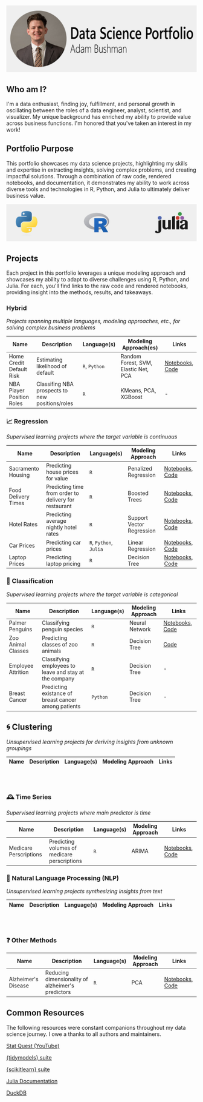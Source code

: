 ![Data Science Portfolio Banner](./portfolio-banner.jpg)

## Who am I?

I'm a data enthusiast, finding joy, fulfillment, and personal growth in oscillating between the roles of a data engineer, analyst, scientist, and visualizer. My unique background has enriched my ability to provide value across business functions. I'm honored that you've taken an interest in my work!

## Portfolio Purpose

This portfolio showcases my data science projects, highlighting my skills and expertise in extracting insights, solving complex problems, and creating impactful solutions. Through a combination of raw code, rendered notebooks, and documentation, it demonstrates my ability to work across diverse tools and technologies in R, Python, and Julia to ultimately deliver business value. 

![](portfolio-languages.jpg)

## Projects

Each project in this portfolio leverages a unique modeling approach and showcases my ability to adapt to diverse challenges using R, Python, and Julia. For each, you'll find links to the raw code and rendered notebooks, providing insight into the methods, results, and takeaways.

### Hybrid

*Projects spanning multiple languages, modeling approaches, etc., for solving complex business problems*

| Name | Description | Language(s) | Modeling Approach(es) | Links |
| --- | --- | --- | --- | --- |
| Home Credit Default Risk | Estimating likelihood of default | `R`, `Python` | Random Forest, SVM, Elastic Net, PCA | [Notebooks](), [Code]() |
| NBA Player Position Roles | Classifing NBA prospects to new positions/roles | `R` | KMeans, PCA, XGBoost | - |

### 📈 Regression

*Supervised learning projects where the target variable is continuous*
 
| Name | Description | Language(s) | Modeling Approach | Links |
| --- | --- | --- | --- | --- |
| Sacramento Housing | Predicting house prices for value | `R` | Penalized Regression | [Notebooks](), [Code](https://github.com/adambushman/data-science-projects/blob/master/regression/sacramento-housing/R/model.r.qmd) |
| Food Delivery Times | Predicting time from order to delivery for restaurant | `R` | Boosted Trees | [Notebooks](), [Code](https://github.com/adambushman/data-science-projects/blob/master/regression/food-delivery-times/R/model.r.qmd) |
| Hotel Rates | Predicting average nightly hotel rates | `R` | Support Vector Regression | [Notebooks](), [Code](https://github.com/adambushman/data-science-projects/blob/master/regression/hotel-rates/R/model.r.qmd) |
| Car Prices | Predicting car prices | `R`, `Python`, `Julia` | Linear Regression | [Notebooks](), [Code](https://github.com/adambushman/data-science-projects/tree/master/regression/car-prices) |
| Laptop Prices | Predicting laptop pricing | `R` | Decision Tree | [Notebooks](), [Code]() |


### 🎨 Classification

*Supervised learning projects where the target variable is categorical*

| Name | Description | Language(s) | Modeling Approach | Links |
| --- | --- | --- | --- | --- |
| Palmer Penguins | Classifying penguin species | `R` | Neural Network | [Notebooks](), [Code](https://github.com/adambushman/data-science-projects/blob/master/classification/palmer-penguins/R/model.r.qmd) |
| Zoo Animal Classes | Predicting classes of zoo animals | `R` | Decision Tree | [Code](https://github.com/adambushman/data-science-projects/blob/master/classification/zoo-animal-classes/R/model.r.qmd) |
| Employee Attrition | Classifying employees to leave and stay at the company | `R` | Decision Tree | - |
| Breast Cancer | Predicting existance of breast cancer among patients | `Python` | Decision Tree | - |


## 🌀 Clustering

*Unsupervised learning projects for deriving insights from unknown groupings*

| Name | Description | Language(s) | Modeling Approach | Links |
| --- | --- | --- | --- | --- |
<br>

<br>


### 🕰️ Time Series

*Supervised learning projects where main predictor is time*

| Name | Description | Language(s) | Modeling Approach | Links |
| --- | --- | --- | --- | --- |
| Medicare Perscriptions | Predicting volumes of medicare perscriptions | `R` | ARIMA | [Notebooks](), [Code](https://github.com/adambushman/data-science-projects/blob/master/time-series/medicare-perscription-volumes/R/model.r.qmd) |


### 📕 Natural Language Processing (NLP)

*Unsupervised learning projects synthesizing insights from text*

| Name | Description | Language(s) | Modeling Approach | Links |
| --- | --- | --- | --- | --- |
<br>

<br>


### ❓ Other Methods

| Name | Description | Language(s) | Modeling Approach | Links |
| --- | --- | --- | --- | --- |
| Alzheimer's Disease | Reducing dimensionality of alzheimer's predictors | `R` | PCA | [Notebooks](), [Code](https://github.com/adambushman/data-science-projects/blob/master/other-methods/dimensionality-reduction/alzheimers-disease/R/model.r.qmd) |


## Common Resources

The following resources were constant companions throughout my data science journey. I owe a thanks to all authors and maintainers.

[Stat Quest (YouTube)](https://www.youtube.com/@statquest)

[{tidymodels} suite](https://www.tidymodels.org/)

[{scikitlearn} suite](https://scikit-learn.org/stable/)

[Julia Documentation](https://docs.julialang.org/en/v1/)

[DuckDB](https://duckdb.org/)